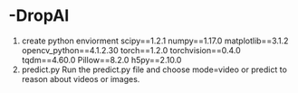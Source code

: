 # -DropAI
1. create python enviorment
   scipy==1.2.1
   numpy==1.17.0
   matplotlib==3.1.2
   opencv_python==4.1.2.30
   torch==1.2.0
   torchvision==0.4.0
   tqdm==4.60.0
   Pillow==8.2.0
   h5py==2.10.0
2. predict.py
   Run the predict.py file and choose mode=video or predict to reason about videos or images.
